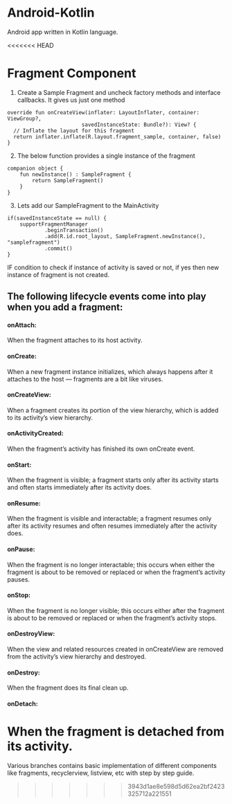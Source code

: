 # Android-Kotlin
Android app written in Kotlin language.

<<<<<<< HEAD
# Fragment Component

1. Create a Sample Fragment and uncheck factory methods and interface callbacks. It gives us just one method 
  ```
override fun onCreateView(inflater: LayoutInflater, container: ViewGroup?,
                          savedInstanceState: Bundle?): View? {
    // Inflate the layout for this fragment
    return inflater.inflate(R.layout.fragment_sample, container, false)
}
  ``` 
  
2. The below function provides a single instance of the fragment
```
companion object {
    fun newInstance() : SampleFragment {
        return SampleFragment()
    }
}
```

3. Lets add our SampleFragment to the MainActivity
```
if(savedInstanceState == null) {
    supportFragmentManager
            .beginTransaction()
            .add(R.id.root_layout, SampleFragment.newInstance(), "samplefragment")
            .commit()
}
```
IF condition to check if instance of activity is saved or not, if yes then new instance of fragment is not created.

## The following lifecycle events come into play when you add a fragment:

#### onAttach: 
When the fragment attaches to its host activity.

#### onCreate: 
When a new fragment instance initializes, which always happens after it attaches to the host — fragments are a bit like viruses.

#### onCreateView: 
When a fragment creates its portion of the view hierarchy, which is added to its activity’s view hierarchy.

#### onActivityCreated: 
When the fragment’s activity has finished its own onCreate event.

#### onStart: 
When the fragment is visible; a fragment starts only after its activity starts and often starts immediately after its activity does.

#### onResume: 
When the fragment is visible and interactable; a fragment resumes only after its activity resumes and often resumes immediately after the activity does.
#### onPause: 
When the fragment is no longer interactable; this occurs when either the fragment is about to be removed or replaced or when the fragment’s activity pauses.

#### onStop: 
When the fragment is no longer visible; this occurs either after the fragment is about to be removed or replaced or when the fragment’s activity stops.

#### onDestroyView: 
When the view and related resources created in onCreateView are removed from the activity’s view hierarchy and destroyed.

#### onDestroy: 
When the fragment does its final clean up.

#### onDetach: 
When the fragment is detached from its activity.
=======
Various branches contains basic implementation of different components like fragments, recyclerview, listview, etc with step by step guide.
>>>>>>> 3943d1ae8e598d5d62ea2bf2423325712a221551
